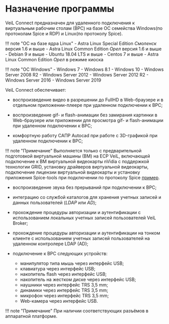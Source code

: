 # Назначение программы

VeiL Connect предназначен для удаленного подключения к виртуальным рабочим столам (ВРС) 
на базе ОС семейства Windows(по протоколам Spice и RDP) и Linux(по протоколу Spice).

!!! note "ОС на базе ядра Linux"
    - Astra Linux Special Edition *Смоленск* версия 1.6 и выше
    - Astra Linux Common Edition *Орел* версия 1.6 и выше
    - Debian 9 и выше
    - Ubuntu 18.04 LTS и выше
    - Centos 7 и выше
    - Astra Linux Common Edition *Орел* в режиме киоска

!!! note "ОС Windows"
    - Windows 7
    - Windows 8.1
    - Windows 10
    - Windows Server 2008 R2
    - Windows Server 2012
    - Windows Server 2012 R2
    - Windows Server 2016
    - Windows Server 2019

VeiL Connect обеспечивает:

- воспроизведение видео в разрешении до FullHD в Web-браузере и в
отдельном приложении-плеере при удаленном подключении к ВРС;

- воспроизведение gif- и flash-анимации без замирания картинки в Web-браузере или приложении для 
просмотра gif- и flash-анимации при удаленном подключении к ВРС;

- комфортную работу САПР Autocad при работе с 3D-графикой при удаленном подключении к ВРС;

!!! note "Примечание"
    Выполняется только с предварительной подготовкой виртуальной машины (ВМ) на ECP VeiL, 
    включающей подключение к ВМ виртуальной видеокарты nVidia с поддержкой технологии GRID, 
    установку драйверов виртуальной видеокарты, подключение лицензии виртуальной видеокарты и 
    установку приложения Spice-tools при подключении по протоколу Spice
    [пример](../../broker/faq/vm/nvidia.md).

- воспроизведение звука без прерываний при подключении к ВРС;

- интеграцию со службой каталогов для хранения учетных записей и данных пользователей (*LDAP* или *AD*);

- прохождение процедуры авторизации и аутентификации с использованием локальных учетных записей
пользователей VeiL Broker;

- прохождение процедуры авторизации и аутентификации на тонком клиенте с использованием учетных
записей пользователей на удаленном контролере LDAP (AD);
  
- подключение к ВРС следующих устройств:
    - манипулятор типа *мышь* через интерфейс USB;
    - клавиатура через интерфейс USB;
    - накопитель flash через интерфейс USB;
    - накопитель на жестком диске через интерфейс USB;
    - наушники через интерфейс TRS 3,5 mm;
    - динамики через интерфейс TRS 3,5 mm;
    - микрофон через интерфейс TRS 3,5 mm;
    - Web-камера через интерфейс USB.

!!! note "Примечание"
    При наличии соответствующих разъёмов в аппаратной платформе.
